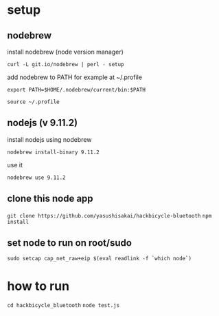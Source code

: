 
# setup

## nodebrew

install nodebrew (node version manager)

```curl -L git.io/nodebrew | perl - setup```

add nodebrew to PATH for example at ~/.profile

```export PATH=$HOME/.nodebrew/current/bin:$PATH```

```source ~/.profile```

## nodejs (v 9.11.2)

install nodejs using nodebrew

```nodebrew install-binary 9.11.2```

use it

```nodebrew use 9.11.2```

## clone this node app

```git clone https://github.com/yasushisakai/hackbicycle-bluetooth```
```npm install```

## set node to run on root/sudo

```sudo setcap cap_net_raw+eip $(eval readlink -f `which node`)```

# how to run
```cd hackbicycle_bluetooth```
```node test.js```

